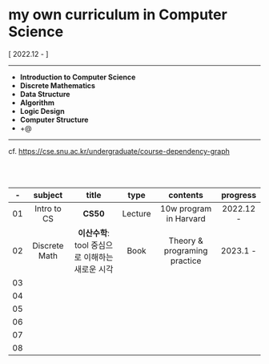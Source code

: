 # my own curriculum in Computer Science


[ 2022.12 - ]


  
---  
* **Introduction to Computer Science**
* **Discrete Mathematics**
* **Data Structure**
* **Algorithm**
* **Logic Design**
* **Computer Structure**
* +@
---
  
  
cf. https://cse.snu.ac.kr/undergraduate/course-dependency-graph

<br><br>

| - | subject | title | type | contents | progress |
|:---:|:---:  |:---:  |:---: |:---:     |:---:     |
|01   |Intro to CS| **CS50** | Lecture | 10w program in Harvard | 2022.12 -  |
|02   |Discrete Math| **이산수학**: tool 중심으로 이해하는 새로운 시각 | Book | Theory & programing practice| 2023.1 - |
|03   |       |       |      |          |          |
|04   |       |       |      |          |          |
|05   |       |       |      |          |          |
|06   |       |       |      |          |          |
|07   |       |       |      |          |          |
|08   |       |       |      |          |          |
